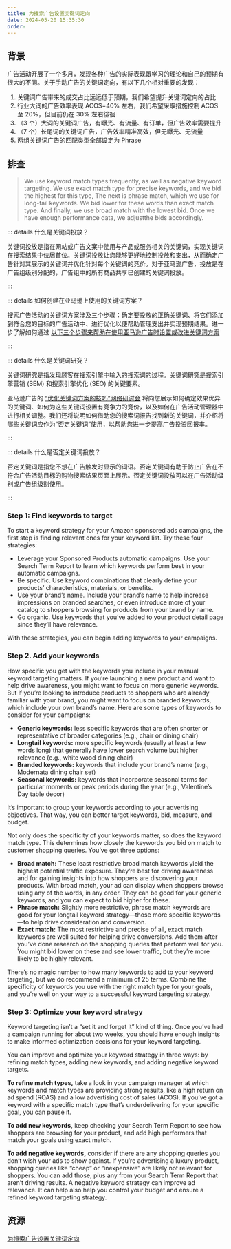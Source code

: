 ```yaml
---
title: 为搜索广告设置关键词定向
date: 2024-05-20 15:35:30
order: 
---
```


## 背景

广告活动开展了一个多月，发现各种广告的实际表现跟学习的理论和自己的预期有很大的不同。关于手动广告的关键词定向，有以下几个相对重要的发现：

1. 关键词广告带来的成交占比远远低于预期，我们希望提升关键词定向的占比
2. 行业大词的广告效率表现 ACOS=40% 左右，我们希望采取措施控制 ACOS 至 20%，但目前仍在 30% 左右徘徊
3. （3 个）大词的关键词广告，有曝光、有流量、有订单，但广告效率需要提升
4. （7 个）长尾词的关键词广告，广告效率精准高效，但无曝光、无流量
5. 两组关键词广告的匹配类型全部设定为 Phrase

## 排查

> We use keyword match types frequently, as well as negative keyword targeting. We use exact match type for precise keywords, and we bid the highest for this type, The next is phrase match, which we use for long-tail keywords. We bid lower for these words than exact match type. And finally, we use broad match with the lowest bid. Once we have enough performance data, we adjustthe bids accordingly.

::: details 什么是关键词投放？

关键词投放是指在网站或广告文案中使用与产品或服务相关的关键词，实现关键词在搜索结果中位居首位。关键词投放让您能够更好地控制投放和支出，从而确定广告针对其展示的关键词并优化针对每个关键词的竞价。对于亚马逊广告，投放是在广告组级别分配的，广告组中的所有商品共享已创建的关键词投放。

:::

::: details 如何创建在亚马逊上使用的关键词方案？

搜索广告活动的关键词方案涉及三个步骤：确定要投放的正确关键词、将它们添加到符合您的目标的广告活动中、进行优化以便帮助管理支出并实现预期结果。进一步了解如何通过 [以下三个步骤来帮助在使用亚马逊广告时设置或改进关键词方案](https://advertising.amazon.com/blog/how-to-start-and-improve-your-keyword-strategy)

:::

::: details 什么是关键词研究？

关键词研究是指发现顾客在搜索引擎中输入的搜索词的过程。关键词研究是搜索引擎营销 (SEM) 和搜索引擎优化 (SEO) 的关键要素。

亚马逊广告的 [“优化关键词方案的技巧”网络研讨会](https://advertising.amazon.com/library/webinars/optimizing-keyword-strategy) 将向您展示如何确定效果优异的关键词、如何为这些关键词设置有竞争力的竞价，以及如何在广告活动管理器中进行相关调整。我们还将说明如何借助您的搜索词报告找到新的关键词，并介绍将哪些关键词应作为“否定关键词”使用，以帮助您进一步提高广告投资回报率。

:::

::: details 什么是否定关键词投放？

否定关键词是指您不想在广告触发时显示的词语。否定关键词有助于防止广告在不符合广告活动目标的购物搜索结果页面上展示。否定关键词投放可以在广告活动级别或广告组级别使用。

:::

### Step 1: Find keywords to target

To start a keyword strategy for your Amazon sponsored ads campaigns, the first step is finding relevant ones for your keyword list. Try these four strategies:

- Leverage your Sponsored Products automatic campaigns. Use your Search Term Report to learn which keywords perform best in your automatic campaigns.
- Be specific. Use keyword combinations that clearly define your products’ characteristics, materials, or benefits.
- Use your brand’s name. Include your brand’s name to help increase impressions on branded searches, or even introduce more of your catalog to shoppers browsing for products from your brand by name.
- Go organic. Use keywords that you’ve added to your product detail page since they’ll have relevance.

With these strategies, you can begin adding keywords to your campaigns.

### Step 2. Add your keywords

How specific you get with the keywords you include in your manual keyword targeting matters. If you’re launching a new product and want to help drive awareness, you might want to focus on more generic keywords. But if you’re looking to introduce products to shoppers who are already familiar with your brand, you might want to focus on branded keywords, which include your own brand’s name. Here are some types of keywords to consider for your campaigns:

- **Generic keywords:** less specific keywords that are often shorter or representative of broader categories (e.g., chair or dining chair)
- **Longtail keywords:** more specific keywords (usually at least a few words long) that generally have lower search volume but higher relevance (e.g., white wood dining chair)
- **Branded keywords:** keywords that include your brand’s name (e.g., Modernata dining chair set)
- **Seasonal keywords:** keywords that incorporate seasonal terms for particular moments or peak periods during the year (e.g., Valentine’s Day table decor)

It’s important to group your keywords according to your advertising objectives. That way, you can better target keywords, bid, measure, and budget.

Not only does the specificity of your keywords matter, so does the keyword match type. This determines how closely the keywords you bid on match to customer shopping queries. You’ve got three options:

- **Broad match:** These least restrictive broad match keywords yield the highest potential traffic exposure. They’re best for driving awareness and for gaining insights into how shoppers are discovering your products. With broad match, your ad can display when shoppers browse using any of the words, in any order. They can be good for your generic keywords, and you can expect to bid higher for these.
- **Phrase match:** Slightly more restrictive, phrase match keywords are good for your longtail keyword strategy—those more specific keywords—to help drive consideration and conversion.
- **Exact match:** The most restrictive and precise of all, exact match keywords are well suited for helping drive conversions. Add them after you’ve done research on the shopping queries that perform well for you. You might bid lower on these and see lower traffic, but they’re more likely to be highly relevant.

There’s no magic number to how many keywords to add to your keyword targeting, but we do recommend a minimum of 25 terms. Combine the specificity of keywords you use with the right match type for your goals, and you’re well on your way to a successful keyword targeting strategy.

### Step 3: Optimize your keyword strategy

Keyword targeting isn’t a “set it and forget it” kind of thing. Once you’ve had a campaign running for about two weeks, you should have enough insights to make informed optimization decisions for your keyword targeting.

You can improve and optimize your keyword strategy in three ways: by refining match types, adding new keywords, and adding negative keyword targets.

**To refine match types,** take a look in your campaign manager at which keywords and match types are providing strong results, like a high return on ad spend (ROAS) and a low advertising cost of sales (ACOS). If you’ve got a keyword with a specific match type that’s underdelivering for your specific goal, you can pause it.

**To add new keywords,** keep checking your Search Term Report to see how shoppers are browsing for your product, and add high performers that match your goals using exact match.

**To add negative keywords,** consider if there are any shopping queries you don’t wish your ads to show against. If you’re advertising a luxury product, shopping queries like “cheap” or “inexpensive” are likely not relevant for shoppers. You can add those, plus any from your Search Term Report that aren’t driving results. A negative keyword strategy can improve ad relevance. It can help also help you control your budget and ensure a refined keyword targeting strategy.

## 资源

[为搜索广告设置关键词定向](https://advertising.amazon.com/library/videos/keyword-targeting-sponsored-ads)
